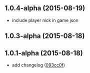 <a name="1.0.4-alpha"></a>
## 1.0.4-alpha (2015-08-19)

- include player nick in game json

<a name="1.0.3-alpha"></a>
## 1.0.3-alpha (2015-08-18)

<a name="1.0.1-alpha"></a>
## 1.0.1-alpha (2015-08-18)

* add changelog ([093cc0f](https://github.com/kvnneff/bloxparty-server/commit/093cc0f))

